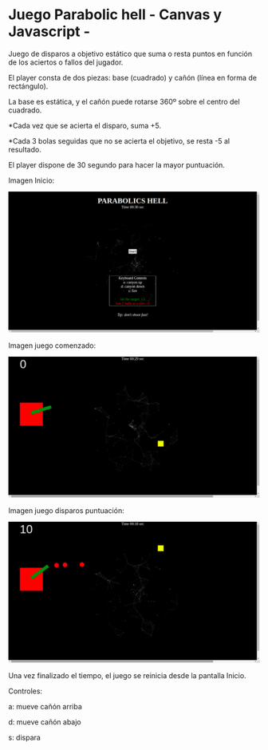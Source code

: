 # Juego Parabolic hell - Canvas y Javascript - 

Juego de disparos a objetivo estático que suma o resta puntos en función de los aciertos o fallos del jugador.

El player consta de dos piezas: base (cuadrado) y cañón (línea en forma de rectángulo).

La base es estática, y el cañón puede rotarse 360º sobre el centro del cuadrado.

*Cada vez que se acierta el disparo, suma +5.

*Cada 3 bolas seguidas que no se acierta el objetivo, se resta -5 al resultado.

El player dispone de 30 segundo para hacer la mayor puntuación.

Imagen Inicio:

![alt text](https://github.com/titoih/proyecto_juego_1.2/blob/master/Screenshot%20from%202019-03-16%2001-13-09.png)

Imagen juego comenzado:

![alt text](https://github.com/titoih/proyecto_juego_1.2/blob/master/Screenshot%20from%202019-03-16%2001-13-17.png)

Imagen juego disparos puntuación:

![alt text](https://github.com/titoih/proyecto_juego_1.2/blob/master/Screenshot%20from%202019-03-16%2001-13-28.png)

Una vez finalizado el tiempo, el juego se reinicia desde la pantalla Inicio.

Controles:

a: mueve cañón arriba

d: mueve cañón abajo

s: dispara
